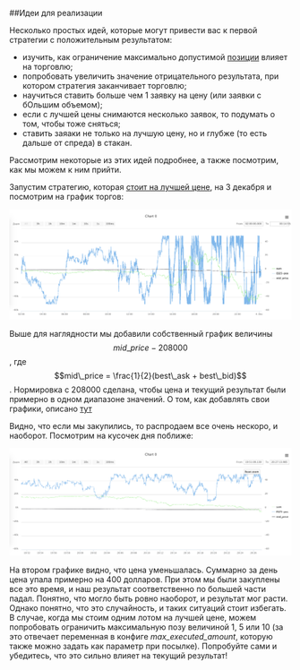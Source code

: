##Идеи для реализации

Несколько простых идей, которые могут привести вас к первой стратегии с положительным результатом:

  - изучить, как ограничение максимально допустимой [позиции](../terms#position) влияет на торговлю;
  - попробовать увеличить значение отрицательного результата, при котором стратегия заканчивает торговлю;
  - научиться ставить больше чем 1 заявку на цену (или заявки с бОльшим объемом);
  - если с лучшей цены снимаются несколько заявок, то подумать о том, чтобы тоже сняться;
  - ставить заяаки не только на лучшую цену, но и глубже (то есть дальше от спреда) в стакан.
  
Рассмотрим некоторые из этих идей подробнее, а также посмотрим, как мы можем к ним прийти.

<a name="max_executed_amount"></a>
Запустим стратегию, которая [стоит на лучшей цене](examples.md#stay_on_best_price), на 3 декабря и посмотрим на график торгов:
<p align="center">
<img src="../img/charts_3_december.png" alt="График 3 декабря">
</p>

Выше для наглядности мы добавили собственный график величины $$mid\_price - 208000$$, где $$mid\_price = \frac{1}{2}(best\_ask + best\_bid)$$. Нормировка с 208000 сделана, чтобы цена и текущий результат были примерно в одном диапазоне значений. О том, как добавлять свои графики, описано [тут](../interface/analysis.md#)

Видно, что если мы закупились, то распродаем все очень нескоро, и наоборот. Посмотрим на кусочек дня поближе:

<p align="center">
<img src="../img/charts_3_december_part.png" alt="График 3 декабря часть">
</p>

На втором графике видно, что цена уменьшалась. Суммарно за день цена упала примерно на 400 долларов. При этом мы были закуплены все это время, и наш результат соответственно по большей части падал. Понятно, что могло быть ровно наоборот, и результат мог расти. Однако понятно, что это случайность, и таких ситуаций стоит избегать. В случае, когда мы стоим одним лотом на лучшей цене, можем попробовать ограничить максимальную позу величиной 1, 5 или 10 (за это отвечает переменная в конфиге *max\_executed\_amount*, которую также можно задать как параметр при посылке). Попробуйте сами и убедитесь, что это сильно влияет на текущий результат!

